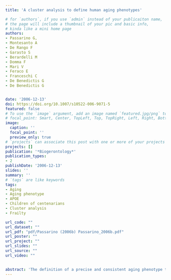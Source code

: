 ```yaml
---
title: 'A cluster analysis to define human aging phenotypes'

# for `authors`, if you use `admin` instead of your publicaiton name,
# the page will include a thumbnail of your pic and basic info,
# kinda like a mini home page
authors:
- Passarino G, 
- Montesanto A
- De Rango F 
- Garasto S
- Berardelli M
- Domma F
- Mari V 
- Feraco E
- Franceschi C
- De Benedictis G
- De Benedictis G


date: '2006-12-13'
doi: https://doi.org/10.1007/s10522-006-9071-5
featured: false
# To use the `image` argument, add an image named `featured.jpg/png` to your page's folder.
# focal_point: Smart, Center, TopLeft, Top, TopRight, Left, Right, BottomLeft, Bottom, BottomRight.
image:
  caption: ''
  focal_point: ''
  preview_only: true
# `projects` can associate this post with one or more of your projects
projects: []
publication: '*Biogerontology*'
publication_types:
- 2
publishDate: '2006-12-13'
slides: ''
summary: ''
# `tags` are like keywords
tags:
- Aging
- Aging phenotype
- APOE
- Children of centenarians
- Cluster analysis
- Frailty 

url_code: ""
url_dataset: ""
url_pdf: "pdf/Passarino (2006b) Passarino_2006b.pdf"
url_poster: ""
url_project: ""
url_slides: ""
url_source: ""
url_video: ""

    
abstract: 'The definition of a precise and consistent aging phenotype that allows to measure the physical and cognitive decline, as well as the increase of mortality hazard late in life, is a major problem for studies aimed at finding the genetic factors modulating rate and quality of human aging. In this frame, it seems promising the concept of frailty which tends to figure out the subjects who are more vulnerable and more prone to negative outcomes, such as death or hospitalization. Cognitive, functional and psychological measures turned out to be the most effective measures to define frailty, as they condense most of the frailty cycle that occurs in the elderly and is probably responsible of the aging related physical decline. We used MMSE, Hand Grip strength, and GDS as variable parameters in a hierarchical Cluster Analysis (CA) in order to recognise aging phenotypes. By using a sample of 65–85 years old subjects we identified three frailty phenotypes that were consistent from both geriatric and genetic perspectives. Therefore, the method we propose may provide unbiased phenotypes suitable for the identification of genetic variants affecting the quality of aging in this age range. The CA method was less effective in ultranonagenarians, probably due to the high prevalence of frail subjects in this age group that makes difficult to distinguish discrete phenotypes.'
---
```


